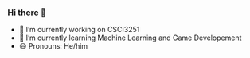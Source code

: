 ### Hi there 👋



- 🔭 I’m currently working on CSCI3251
- 🌱 I’m currently learning Machine Learning and Game Developement
- 😄 Pronouns: He/him
